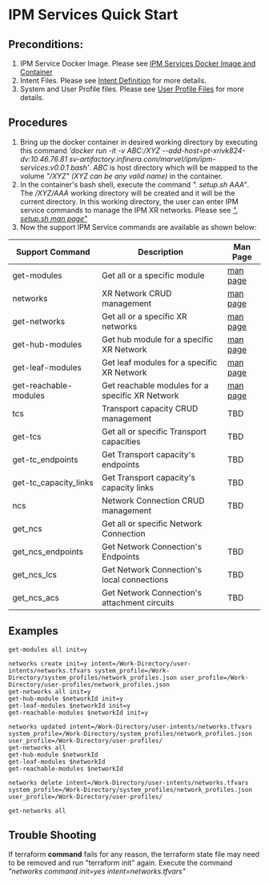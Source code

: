 # IPM Services Quick Start
## Preconditions:
1. IPM Service Docker Image. Please see [IPM Services Docker Image and Container](https://bitbucket.infinera.com/projects/MAR/repos/terraform-provider-ipm/browse/IPM%20Services%20Docker%20Image%20and%20Container.md)
2. Intent Files. Please see [Intent Definition](https://github.com/infinera/terraform-ipm-modules/blob/master/network-service/Intent.md) for more details.
3. System and User Profile files. Please see [User Profile Files](https://github.com/infinera/terraform-ipm-modules/blob/master/network-service/Profiles.md) for  more details.

## Procedures
1. Bring up the docker container in desired working directory by executing this command *'docker run -it -v ABC:/XYZ --add-host=pt-xrivk824-dv:10.46.76.81 sv-artifactory.infinera.com/marvel/ipm/ipm-services:v0.0.1 bash'*. *ABC* is host directory which will be mapped to the volume *"/XYZ" (XYZ can be any valid name)* in the container.  
2. In the container's bash shell, execute the command *". setup.sh AAA"*. The */XYZ/AAA* working directory will be created and it will be the current directory. In this working directory, the user can enter IPM service commands to manage the IPM XR networks. Please see [*". setup.sh man page"*](https://github.com/infinera/terraform-ipm-modules/blob/master/use-cases/man-pages/setup.md)
3. Now the support IPM Service commands are available as shown below:

| Support Command         |  Description                                   | Man Page    |
|-------------------------|------------------------------------------------|-------------|
| get-modules             | Get all or a specific module | [man page](https://github.com/infinera/terraform-ipm-modules/blob/master/use-cases/man-pages/get_modules.md)     |
| networks                | XR Network CRUD management | [man page](https://github.com/infinera/terraform-ipm-modules/blob/master/use-cases/man-pages/networks.md)     |
| get-networks            | Get all or a specific XR networks | [man page](https://github.com/infinera/terraform-ipm-modules/blob/master/use-cases/man-pages/get_networks.md)    |
| get-hub-modules         | Get hub module for a specific XR Network |  [man page](https://github.com/infinera/terraform-ipm-modules/blob/master/use-cases/man-pages/get_hub_modules.md)    |
| get-leaf-modules        | Get leaf modules for a specific XR Network | [man page](https://github.com/infinera/terraform-ipm-modules/blob/master/use-cases/man-pages/get_leaf_modules.md)     |
| get-reachable-modules   | Get reachable modules for a specific XR Network | [man page](https://github.com/infinera/terraform-ipm-modules/blob/master/use-cases/man-pages/get_reachable_modules.md)     |
| tcs                     | Transport capacity CRUD management|  TBD    |
| get-tcs                 | Get all or specific Transport capacities|  TBD    |
| get-tc_endpoints        | Get Transport capacity's endpoints |  TBD    |
| get-tc_capacity_links   | Get Transport capacity's capacity links |  TBD   |
| ncs                     | Network Connection CRUD management|  TBD    |
| get_ncs                 | Get all or specific Network Connection |      |
| get_ncs_endpoints       | Get Network Connection's Endpoints |  TBD    |
| get_ncs_lcs       | Get Network Connection's local connections |  TBD    |
| get_ncs_acs       | Get Network Connection's attachment circuits |  TBD    |

## Examples
```
get-modules all init=y

networks create init=y intent=/Work-Directory/user-intents/networks.tfvars system_profile=/Work-Directory/system_profiles/network_profiles.json user_profile=/Work-Directory/user-profiles/network_profiles.json
get-networks all init=y
get-hub-module $networkId init=y
get-leaf-modules $networkId init=y
get-reachable-modules $networkId init=y

networks updated intent=/Work-Directory/user-intents/networks.tfvars system_profile=/Work-Directory/system_profiles/network_profiles.json user_profile=/Work-Directory/user-profiles/
get-networks all
get-hub-module $networkId
get-leaf-modules $networkId
get-reachable-modules $networkId

networks delete intent=/Work-Directory/user-intents/networks.tfvars system_profile=/Work-Directory/system_profiles/network_profiles.json user_profile=/Work-Directory/user-profiles/

get-networks all
```

## Trouble Shooting
If terraform **command** fails for any reason, the terraform state file may need to be removed and run "terraform init" again. Execute the command *"networks command init=yes intent=networks.tfvars"*

